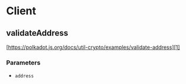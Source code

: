 # Client

<!-- Generated by documentation.js. Update this documentation by updating the source code. -->

## validateAddress

[https://polkadot.js.org/docs/util-crypto/examples/validate-address][1]

### Parameters

-   `address`  

[1]: https://polkadot.js.org/docs/util-crypto/examples/validate-address
